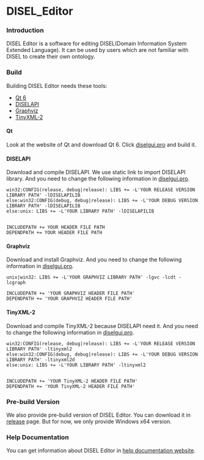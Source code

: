 # DISEL_Editor

### Introduction
DISEL Editor is a software for editing DISEL(Domain Information System Extended Language). 
It can be used by users which are not familiar with DISEL to create their own ontology. 

### Build
Building DISEL Editor needs these tools:
* [Qt 6](https://www.qt.io/)
* [DISELAPI](https://github.com/YbJerry/DISELAPI/)
* [Graphviz](https://graphviz.org/)
* [TinyXML-2](http://leethomason.github.io/tinyxml2/)

#### Qt
Look at the website of Qt and download Qt 6. Click [diselgui.pro](https://github.com/YbJerry/DISEL_Editor/blob/main/diselgui.pro) and build it.

#### DISELAPI
Download and compile DISELAPI. We use static link to import DISELAPI library. And you need to change the following information in [diselgui.pro](https://github.com/YbJerry/DISEL_Editor/blob/main/diselgui.pro).

```
win32:CONFIG(release, debug|release): LIBS += -L'YOUR RELEASE VERSION LIBRARY PATH' -lDISELAPILIB
else:win32:CONFIG(debug, debug|release): LIBS += -L'YOUR DEBUG VERSION LIBRARY PATH' -lDISELAPILIB
else:unix: LIBS += -L'YOUR LIBRARY PATH' -lDISELAPILIB


INCLUDEPATH += YOUR HEADER FILE PATH
DEPENDPATH += YOUR HEADER FILE PATH
```

#### Graphviz
Download and install Graphviz. And you need to change the following information in [diselgui.pro](https://github.com/YbJerry/DISEL_Editor/blob/main/diselgui.pro).
```
unix|win32: LIBS += -L'YOUR GRAPHVIZ LIBRARY PATH' -lgvc -lcdt -lcgraph

INCLUDEPATH += 'YOUR GRAPHVIZ HEADER FILE PATH'
DEPENDPATH += 'YOUR GRAPHVIZ HEADER FILE PATH'
```

#### TinyXML-2
Download and compile TinyXML-2 because DISELAPI need it. And you need to change the following information in [diselgui.pro](https://github.com/YbJerry/DISEL_Editor/blob/main/diselgui.pro).
```
win32:CONFIG(release, debug|release): LIBS += -L'YOUR RELEASE VERSION LIBRARY PATH' -ltinyxml2
else:win32:CONFIG(debug, debug|release): LIBS += -L'YOUR DEBUG VERSION LIBRARY PATH' -ltinyxml2d
else:unix: LIBS += -L'YOUR LIBRARY PATH' -ltinyxml2


INCLUDEPATH += 'YOUR TinyXML-2 HEADER FILE PATH'
DEPENDPATH += 'YOUR TinyXML-2 HEADER FILE PATH'
```

### Pre-build Version
We also provide pre-bulid version of DISEL Editor. You can download it in [release](https://github.com/YbJerry/DISEL_Editor/releases) page. But for now, we only provide Windows x64 version.

### Help Documentation
You can get information about DISEL Editor in [help documentation website](https://ybjerry.github.io/DISEL_Editor_helpdoc/).
